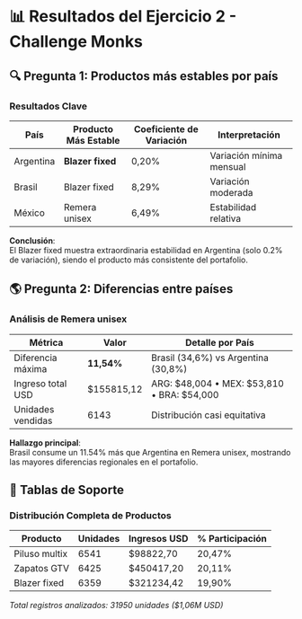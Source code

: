 # 📊 Resultados del Ejercicio 2 - Challenge Monks

## 🔍 Pregunta 1: Productos más estables por país

### Resultados Clave
| País       | Producto Más Estable   | Coeficiente de Variación | Interpretación |
|------------|------------------------|-------------------------|----------------|
| Argentina  | **Blazer fixed**       | 0,20%                   | Variación mínima mensual |
| Brasil     | Blazer fixed           | 8,29%                   | Variación moderada |
| México     | Remera unisex          | 6,49%                   | Estabilidad relativa |

**Conclusión**:  
El Blazer fixed muestra extraordinaria estabilidad en Argentina (solo 0.2% de variación), siendo el producto más consistente del portafolio.

## 🌎 Pregunta 2: Diferencias entre países

### Análisis de Remera unisex
| Métrica               | Valor        | Detalle por País                     |
|-----------------------|-------------|--------------------------------------|
| Diferencia máxima     | **11,54%**  | Brasil (34,6%) vs Argentina (30,8%)  |
| Ingreso total USD     | $155815,12 | ARG: $48,004 • MEX: $53,810 • BRA: $54,000 |
| Unidades vendidas     | 6143       | Distribución casi equitativa         |

**Hallazgo principal**:  
Brasil consume un 11.54% más que Argentina en Remera unisex, mostrando las mayores diferencias regionales en el portafolio.

## 📌 Tablas de Soporte
### Distribución Completa de Productos
| Producto               | Unidades | Ingresos USD   | % Participación |
|------------------------|----------|----------------|-----------------|
| Piluso multix          | 6541    | $98822,70     | 20,47%          |
| Zapatos GTV            | 6425    | $450417,20    | 20,11%          |
| Blazer fixed           | 6359    | $321234,42    | 19,90%          |

*Total registros analizados: 31950 unidades ($1,06M USD)*
